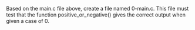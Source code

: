 Based on the main.c file above, create a file named 0-main.c. This file must test that the function positive_or_negative() gives the correct output when given a case of 0.